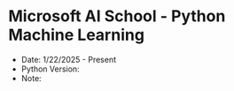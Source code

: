 # Microsoft AI School - Python Machine Learning
* Date: 1/22/2025 - Present
* Python Version:
* Note: